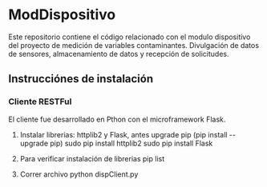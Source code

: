 # ModDispositivo
Este repositorio contiene el código relacionado con el modulo dispositivo del proyecto de medición de variables contaminantes.  Divulgación de datos de sensores, almacenamiento de datos y recepción de solicitudes.

## Instrucciónes de instalación
### Cliente RESTFul

El cliente fue desarrollado en Pthon con el microframework Flask.

1. Instalar librerias: httplib2 y Flask, antes upgrade pip (pip install --upgrade pip)
sudo pip install httplib2
sudo pip install Flask


2. Para verificar instalación de librerias
pip list

3. Correr archivo
python dispClient.py


